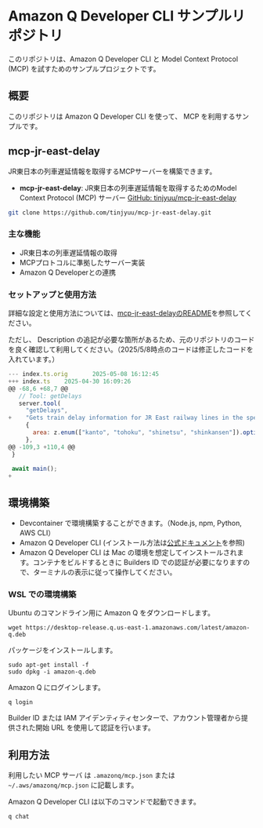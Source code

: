 # Amazon Q Developer CLI サンプルリポジトリ

このリポジトリは、Amazon Q Developer CLI と Model Context Protocol (MCP) を試すためのサンプルプロジェクトです。

## 概要

このリポジトリは Amazon Q Developer CLI を使って、 MCP を利用するサンプルです。


## mcp-jr-east-delay 

JR東日本の列車遅延情報を取得するMCPサーバーを構築できます。

- **mcp-jr-east-delay**: JR東日本の列車遅延情報を取得するためのModel Context Protocol (MCP) サーバー [GitHub: tinjyuu/mcp-jr-east-delay](https://github.com/tinjyuu/mcp-jr-east-delay/tree/main)

```bash
git clone https://github.com/tinjyuu/mcp-jr-east-delay.git
```

### 主な機能

- JR東日本の列車遅延情報の取得
- MCPプロトコルに準拠したサーバー実装
- Amazon Q Developerとの連携

### セットアップと使用方法

詳細な設定と使用方法については、[mcp-jr-east-delayのREADME](https://github.com/tinjyuu/mcp-jr-east-delay/blob/main/README.md)を参照してください。

ただし、 Description の追記が必要な箇所があるため、元のリポジトリのコードを良く確認して利用してください。（2025/5/8時点のコードは修正したコードを入れています。）

```JavaScript
--- index.ts.orig       2025-05-08 16:12:45
+++ index.ts    2025-04-30 16:09:26
@@ -68,6 +68,7 @@
   // Tool: getDelays
   server.tool(
     "getDelays",
+    "Gets train delay information for JR East railway lines in the specified area",
     {
       area: z.enum(["kanto", "tohoku", "shinetsu", "shinkansen"]).optional(),
     },
@@ -109,3 +110,4 @@
 }
 
 await main(); 
+
```

## 環境構築

- Devcontainer で環境構築することができます。（Node.js, npm, Python, AWS CLI）
- Amazon Q Developer CLI (インストール方法は[公式ドキュメント](https://docs.aws.amazon.com/amazonq/latest/qdeveloper-ug/setup-dev-cli.html)を参照)
- Amazon Q Developer CLI は Mac の環境を想定してインストールされます。コンテナをビルドするときに Builders ID での認証が必要になりますので、ターミナルの表示に従って操作してください。

### WSL での環境構築

Ubuntu のコマンドライン用に Amazon Q をダウンロードします。

```
wget https://desktop-release.q.us-east-1.amazonaws.com/latest/amazon-q.deb
```

パッケージをインストールします。

```
sudo apt-get install -f
sudo dpkg -i amazon-q.deb
```

Amazon Q にログインします。

```
q login
```

Builder ID または IAM アイデンティティセンターで、アカウント管理者から提供された開始 URL を使用して認証を行います。

## 利用方法

利用したい MCP サーバ は `.amazonq/mcp.json` または `~/.aws/amazonq/mcp.json` に記載します。

Amazon Q Developer CLI は以下のコマンドで起動できます。

```bash
q chat
```
